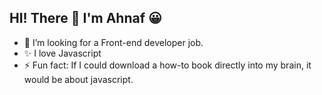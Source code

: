 ## HI! There 👋 I'm Ahnaf 😀
- 👯 I’m looking for a Front-end developer job.
- ✨ I love Javascript
- ⚡ Fun fact: If I could download a how-to book directly into my brain, it would be about javascript.
